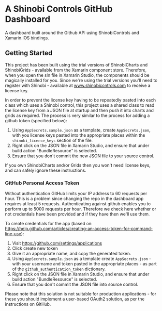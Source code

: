 # A Shinobi Controls GitHub Dashboard


A dashboard built around the Github API using ShinobiControls and Xamarin.iOS bindings.

## Getting Started

This project has been built using the trial versions of ShinobiCharts and ShinobiGrids - available from the Xamarin component store. Therefore, when you open the sln file in Xamarin Studio, the components should be magically installed for you. Since we're using the trial versions you'll need to register with Shinobi - available at www.shinobicontrols.com to receive a license key.

In order to prevent the license key having to be repeatedly pasted into each class which uses a Shinobi control, this project uses a shared class to read the license key from a JSON file at startup and then push it into charts and grids as required. The process is very similar to the process for adding a github token (specified below):
 
  1. Using `AppSecrets.sample.json` as a template, create `AppSecrets.json`, with you license keys pasted into the appropriate places within the `shinobi_license_keys` section of the file.
  2. Right click on the JSON file in Xamarin Studio, and ensure that under build action "BundleResource" is selected.
  3. Ensure that you don't commit the new JSON file to your source control.

If you own ShinobiCharts and/or Grids then you won't need license keys, and can safely ignore these instructions.

### GitHub Personal Access Token

Without authentication GitHub limits your IP address to 60 requests per hour. This is a problem since changing the repo in the dashboard app requires at least 5 requests. Authenticating against github enables you to perform up to 5000 requests per hour. Therefore we check here whether or not credentials have been provided and if they have then we'll use them.

To create credentials for the app (based on https://help.github.com/articles/creating-an-access-token-for-command-line-use):

  1. Visit https://github.com/settings/applications
  2. Click create new token
  3. Give it an appropriate name, and copy the generated token.
  4. Using `AppSecrets.sample.json` as a template create `AppSecrets.json` - with your username and token pasted in the appropriate places - as part of the `github_authentication_token` dictionary. 
  5. Right click on the JSON file in Xamarin Studio, and ensure that under build action "BundleResource" is selected.
  6. Ensure that you don't commit the JSON file into source control. 
  
Please note that this solution is not suitable for production applications - for these you should implement a user-based OAuth2 solution, as per the instructions on GitHub.
